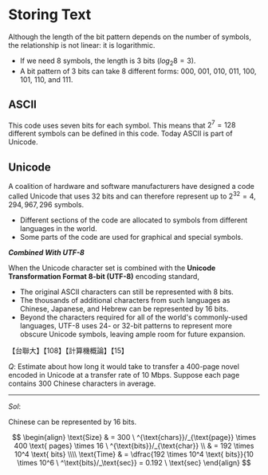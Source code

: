 # Storing Text

Although the length of the bit pattern depends on the number of symbols, the relationship is not linear: it is logarithmic.

- If we need $8$ symbols, the length is $3$ bits ($log_{2}8 = 3$).
- A bit pattern of $3$ bits can take $8$ different forms: 000, 001, 010, 011, 100, 101, 110, and 111.

## ASCII

This code uses seven bits for each symbol. This means that $2^7 = 128$ different symbols can be defined in this code. Today ASCII is part of Unicode.

## Unicode

A coalition of hardware and software manufacturers have designed a code called Unicode that uses 32 bits and can therefore represent up to $2^{32} = 4,294,967,296$ symbols.

- Different sections of the code are allocated to symbols from different languages in the world.
- Some parts of the code are used for graphical and special symbols.

***Combined With UTF-8***

When the Unicode character set is combined with the **Unicode Transformation Format 8-bit (UTF-8)** encoding standard,

- The original ASCII characters can still be represented with 8 bits.
- The thousands of additional characters from such languages as Chinese, Japanese, and Hebrew can be represented by 16 bits.
- Beyond the characters required for all of the world's commonly-used languages, UTF-8 uses 24- or 32-bit patterns to represent more obscure Unicode symbols, leaving ample room for future expansion.

<div class="alert-example">

【台聯大】【108】【計算機概論】【15】

$Q:$ Estimate about how long it would take to transfer a 400-page novel encoded in Unicode at a transfer rate of 10 Mbps. Suppose each page contains 300 Chinese characters in average.

---

$Sol:$

Chinese can be represented by 16 bits.

$$
\begin{align}
\text{Size} & =
300 \ ^{\text{chars}}/_{\text{page}}
\times 400 \text{ pages}
\times 16 \ ^{\text{bits}}/_{\text{char}} \\
& = 192 \times 10^4 \text{ bits} \\\\
\text{Time} & =
\dfrac{192 \times 10^4 \text{ bits}}{10 \times 10^6 \ ^\text{bits}/_\text{sec}}
= 0.192 \ \text{sec}
\end{align}
$$

</div>
